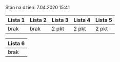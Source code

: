 Stan na dzień: 7.04.2020 15:41

| Lista 1 | Lista 2 | Lista 3 | Lista 4 | Lista 5 |
|---|---|---|---|---|
| brak | brak | 2 pkt | 2 pkt | 2 pkt |

| Lista 6 |
|---|
| brak |
